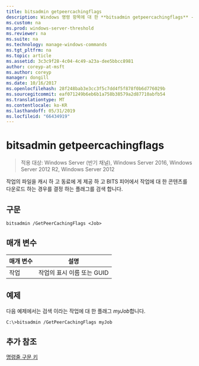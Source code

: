 ```yaml
---
title: bitsadmin getpeercachingflags
description: Windows 명령 항목에 대 한 **bitsadmin getpeercachingflags** -작업의 파일을 캐시 동료에 게 제공 하 고 하 고 BITS 피어에서 작업에 대 한 콘텐츠를 다운로드 하는 경우를 결정 하는 플래그를 검색 합니다.
ms.custom: na
ms.prod: windows-server-threshold
ms.reviewer: na
ms.suite: na
ms.technology: manage-windows-commands
ms.tgt_pltfrm: na
ms.topic: article
ms.assetid: 3c3c9f28-4c04-4c49-a23a-dee5bbcc8981
author: coreyp-at-msft
ms.author: coreyp
manager: dongill
ms.date: 10/16/2017
ms.openlocfilehash: 28f248bab3e3cc3f5c7dd4f5f878f0b6d776029b
ms.sourcegitcommit: eaf071249b6eb6b1a758b38579a2d87710abfb54
ms.translationtype: MT
ms.contentlocale: ko-KR
ms.lasthandoff: 05/31/2019
ms.locfileid: "66434919"
---
```

# <a name="bitsadmin-getpeercachingflags"></a>bitsadmin getpeercachingflags

>적용 대상: Windows Server (반기 채널), Windows Server 2016, Windows Server 2012 R2, Windows Server 2012

작업의 파일을 캐시 하 고 동료에 게 제공 하 고 BITS 피어에서 작업에 대 한 콘텐츠를 다운로드 하는 경우를 결정 하는 플래그를 검색 합니다.

## <a name="syntax"></a>구문

```
bitsadmin /GetPeerCachingFlags <Job> 
```

## <a name="parameters"></a>매개 변수

|매개 변수|설명|
|-------|--------|
|작업|작업의 표시 이름 또는 GUID|

## <a name="BKMK_examples"></a>예제
다음 예제에서는 검색 이라는 작업에 대 한 플래그 *myJob*합니다.

```
C:\>bitsadmin /GetPeerCachingFlags myJob
```

## <a name="additional-references"></a>추가 참조
[명령줄 구문 키](command-line-syntax-key.md)



